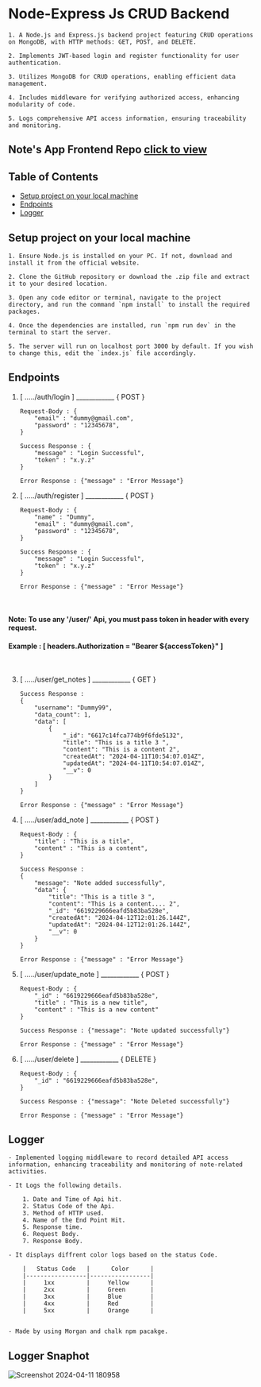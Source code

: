 # Node-Express Js CRUD Backend 

    1. A Node.js and Express.js backend project featuring CRUD operations on MongoDB, with HTTP methods: GET, POST, and DELETE.

    2. Implements JWT-based login and register functionality for user authentication.

    3. Utilizes MongoDB for CRUD operations, enabling efficient data management.

    4. Includes middleware for verifying authorized access, enhancing modularity of code.

    5. Logs comprehensive API access information, ensuring traceability and monitoring.

## Note's App Frontend Repo [click to view](https://github.com/rishi058/-Vite-React-Notes-App)

## Table of Contents

- [Setup project on your local machine](#Setup)
- [Endpoints](#Endpoints)
- [Logger](#Logger)

## Setup project on your local machine

    1. Ensure Node.js is installed on your PC. If not, download and install it from the official website.

    2. Clone the GitHub repository or download the .zip file and extract it to your desired location.

    3. Open any code editor or terminal, navigate to the project directory, and run the command `npm install` to install the required packages.

    4. Once the dependencies are installed, run `npm run dev` in the terminal to start the server.

    5. The server will run on localhost port 3000 by default. If you wish to change this, edit the `index.js` file accordingly.

## Endpoints

1.  [  ...../auth/login  ] ____________ { POST }

        Request-Body : {
            "email" : "dummy@gmail.com",
            "password" : "12345678",
        }

        Success Response : {
            "message" : "Login Successful",
            "token" : "x.y.z"
        }
        
        Error Response : {"message" : "Error Message"}

2.  [  ...../auth/register  ] ____________ { POST }

        Request-Body : {
            "name" : "Dummy",
            "email" : "dummy@gmail.com",
            "password" : "12345678",
        }

        Success Response : {
            "message" : "Login Successful",
            "token" : "x.y.z"
        }
        
        Error Response : {"message" : "Error Message"}

<br/>

#### Note: To use any '/user/' Api, you must pass token in header with every request.
#### Example : [ headers.Authorization = "Bearer ${accessToken}" ]

<br/>

3.  [  ...../user/get_notes  ] ____________ { GET }

        Success Response :
        {
            "username": "Dummy99",
            "data_count": 1,
            "data": [
                {
                    "_id": "6617c14fca774b9f6fde5132",
                    "title": "This is a title 3 ",
                    "content": "This is a content 2",
                    "createdAt": "2024-04-11T10:54:07.014Z",
                    "updatedAt": "2024-04-11T10:54:07.014Z",
                    "__v": 0
                }
            ]
        } 

        Error Response : {"message" : "Error Message"}

4.  [  ...../user/add_note  ] ____________ { POST }

        Request-Body : {
            "title" : "This is a title",
            "content" : "This is a content",
        }

        Success Response : 
        {
            "message": "Note added successfully",
            "data": {
                "title": "This is a title 3 ",
                "content": "This is a content.... 2",
                "_id": "6619229666eafd5b83ba528e",
                "createdAt": "2024-04-12T12:01:26.144Z",
                "updatedAt": "2024-04-12T12:01:26.144Z",
                "__v": 0
            }
        }
        
        Error Response : {"message" : "Error Message"}

4.  [  ...../user/update_note  ] ____________ { POST }

        Request-Body : {
            "_id" : "6619229666eafd5b83ba528e",
            "title" : "This is a new title",
            "content" : "This is a new content"
        }
        
        Success Response : {"message": "Note updated successfully"}
        
        Error Response : {"message" : "Error Message"}

5.  [  ...../user/delete  ] ____________ { DELETE }

        Request-Body : {
            "_id" : "6619229666eafd5b83ba528e",
        }
        
        Success Response : {"message": "Note Deleted successfully"}
        
        Error Response : {"message" : "Error Message"} 

## Logger
    
    - Implemented logging middleware to record detailed API access information, enhancing traceability and monitoring of note-related activities.

    - It Logs the following details.

        1. Date and Time of Api hit.
        2. Status Code of the Api.
        3. Method of HTTP used.
        4. Name of the End Point Hit.
        5. Response time.
        6. Request Body.
        7. Response Body.

    - It displays diffrent color logs based on the status Code.

        |   Status Code   |      Color      |
        |-----------------|-----------------|
        |     1xx         |     Yellow      |
        |     2xx         |     Green       |
        |     3xx         |     Blue        |
        |     4xx         |     Red         |
        |     5xx         |     Orange      |

      
    - Made by using Morgan and chalk npm pacakge.

## Logger Snaphot  
![Screenshot 2024-04-11 180958](https://github.com/rishi058/-Vite-React-Notes-App-Backend/assets/97884033/7ec3a69b-7ae4-45bd-84e8-1f2f4e9b9859)

